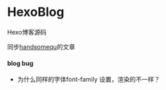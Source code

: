 # HexoBlog
Hexo博客源码

同步[handsomequ](http://www.handsomequ.com)的文章

#### blog bug

- 为什么同样的字体font-family 设置，渲染的不一样？